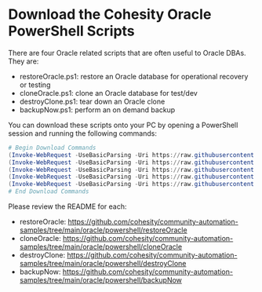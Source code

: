 # Download the Cohesity Oracle PowerShell Scripts

There are four Oracle related scripts that are often useful to Oracle DBAs. They are:

* restoreOracle.ps1: restore an Oracle database for operational recovery or testing
* cloneOracle.ps1: clone an Oracle database for test/dev
* destroyClone.ps1: tear down an Oracle clone
* backupNow.ps1: perform an on demand backup

You can download these scripts onto your PC by opening a PowerShell session and running the following commands:

```powershell
# Begin Download Commands
(Invoke-WebRequest -UseBasicParsing -Uri https://raw.githubusercontent.com/cohesity/community-automation-samples/main/powershell/cohesity-api/cohesity-api.ps1).content | Out-File cohesity-api.ps1; (Get-Content cohesity-api.ps1) | Set-Content cohesity-api.ps1
(Invoke-WebRequest -UseBasicParsing -Uri https://raw.githubusercontent.com/cohesity/community-automation-samples/main/oracle/powershell/restoreOracle/restoreOracle.ps1).content | Out-File restoreOracle.ps1; (Get-Content restoreOracle.ps1) | Set-Content restoreOracle.ps1
(Invoke-WebRequest -UseBasicParsing -Uri https://raw.githubusercontent.com/cohesity/community-automation-samples/main/oracle/powershell/cloneOracle/cloneOracle.ps1).content | Out-File cloneOracle.ps1; (Get-Content cloneOracle.ps1) | Set-Content cloneOracle.ps1
(Invoke-WebRequest -UseBasicParsing -Uri https://raw.githubusercontent.com/cohesity/community-automation-samples/main/oracle/powershell/destroyClone/destroyClone.ps1).content | Out-File destroyClone.ps1; (Get-Content destroyClone.ps1) | Set-Content destroyClone.ps1
(Invoke-WebRequest -UseBasicParsing -Uri https://raw.githubusercontent.com/cohesity/community-automation-samples/main/oracle/powershell/backupNow/backupNow.ps1).content | Out-File backupNow.ps1; (Get-Content backupNow.ps1) | Set-Content backupNow.ps1
# End Download Commands
```

Please review the README for each:

* restoreOracle: <https://github.com/cohesity/community-automation-samples/tree/main/oracle/powershell/restoreOracle>
* cloneOracle: <https://github.com/cohesity/community-automation-samples/tree/main/oracle/powershell/cloneOracle>
* destroyClone: <https://github.com/cohesity/community-automation-samples/tree/main/oracle/powershell/destroyClone>
* backupNow: <https://github.com/cohesity/community-automation-samples/tree/main/oracle/powershell/backupNow>
